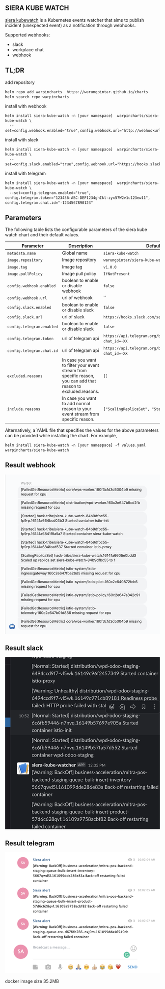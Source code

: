 ## SIERA KUBE WATCH

[siera kubewatch](https://github.com/warungpintar/siera-kube-watch) is a Kubernetes events watcher that aims to publish incident (unexpected event) as a notification through webhooks.

Supported webhooks:
- slack
- workplace chat
- webhook

## TL;DR

add repository 
```
helm repo add warpincharts  https://warungpintar.github.io/charts
helm search repo warpincharts
```

install with webhook
```
helm install siera-kube-watch -n [your namespace]  warpincharts/siera-kube-watch \
  --set=config.webhook.enabled="true",config.webhook.url="http://webhookurl"
```
install with slack
```
helm install siera-kube-watch -n [your namespace]  warpincharts/siera-kube-watch \
  --set=config.slack.enabled="true",config.webhook.url="https://hooks.slack.com/services/TOKEN" 
```

install with telegram
```
helm install siera-kube-watch -n [your namespace]  warpincharts/siera-kube-watch \
  --set=config.telegram.enabled="true", config.telegram.token="123456:ABC-DEF1234ghIkl-zyx57W2v1u123ew11",  config.telegram.chat.id="-1234567890123"
```

## Parameters

The following table lists the configurable parameters of the siera kube watch chart and their default values.

| Parameter                                | Description                                                                                                                 | Default                                                    |
|------------------------------------------|-----------------------------------------------------------------------------------------------------------------------------|------------------------------------------------------------|
| `metadata.name       `                   | Global name                                                                                                                 | `siera-kube-watch`                                         |
| `image.repository`                       | Image repository                                                                                                            | `warungpintar/siera-kube-watch`                            |
| `image.tag`                              | Image tag                                                                                                                   | `v1.0.0`                                                   |
| `image.pullPolicy`                       | Image pull policy                                                                                                           | `IfNotPresent`                                             |
| `config.webhook.enabled`                 | boolean to enable or disable webhook                                                                                        | `false`                                                    |
| `config.webhook.url`                     | url of webhook                                                                                                              | ``                                                         |
| `config.slack.enabled`                   | boolean to enable or disable slack                                                                                          | `false`                                                    |
| `config.slack.url`                       | url of slack                                                                                                                | `https://hooks.slack.com/services/TOKEN`                   |
| `config.telegram.enabled`                | boolean to enable or disable slack                                                                                          | `false`                                                    |
| `config.telegram.token`                  | url of telegram api                                                                                                         | `https://api.telegram.org/botTOKEN/sendMessage?chat_id=-XX`|                                                      
| `config.telegram.chat.id`                | url of telegram api                                                                                                         | `https://api.telegram.org/botTOKEN/sendMessage?chat_id=-XX`|                                                      
| `excluded.reasons`                       | In case you want to filter your event stream from specific reason, you can add that reason to excluded.reasons.             | `[]`                                                       |                                                      
| `include.reasons`                 | In case you want to add normal reason to your event stream from specific reason.                                            | `["ScalingReplicaSet", "Started", "Killing"]`              |                                                      



Alternatively, a YAML file that specifies the values for the above parameters can be provided while installing the chart. For example,
 
```
helm install siera-kube-watch -n [your namespace] -f values.yaml warpincharts/siera-kube-watch 
```

## Result webhook
![GitHub Logo](result-webhook.png)

## Result slack
![GitHub Logo](result-slack.png)

## Result telegram
![GitHub Logo](result-telegram.png)

docker image size  35.2MB